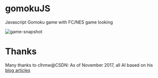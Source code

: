 # gomokuJS
Javascript Gomoku game with FC/NES game looking

![game-snapshot](https://img3.doubanio.com/view/photo/l/public/p2504145182.webp "gomokuJS")

# Thanks
Many thanks to clhmw@CSDN: As of November 2017, all AI based on his [blog articles](http://blog.csdn.net/clhmw/article/category/1163342)
